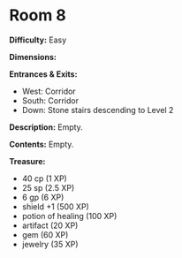 # Room 8

**Difficulty:** Easy

**Dimensions:** 

**Entrances & Exits:**
- West: Corridor
- South: Corridor
- Down: Stone stairs descending to Level 2

**Description:**
Empty.

**Contents:**
Empty.

**Treasure:**
- 40 cp (1 XP)
- 25 sp (2.5 XP)
- 6 gp (6 XP)
- shield +1 (500 XP)
- potion of healing (100 XP)
- artifact (20 XP)
- gem (60 XP)
- jewelry (35 XP)